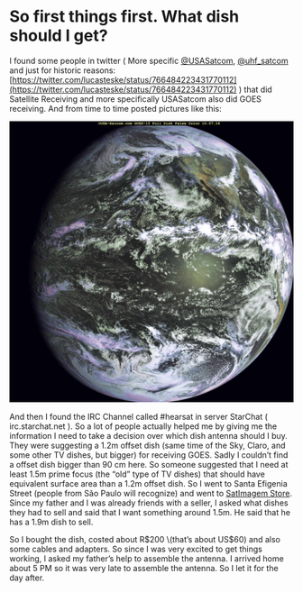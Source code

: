 # So first things first. What dish should I get?

I found some people in twitter \( More specific [@USASatcom](https://twitter.com/usa_satcom), [@uhf\_satcom](https://twitter.com/uhf_satcom) and just for historic reasons: [https://twitter.com/lucasteske/status/766484223431770112](https://twitter.com/lucasteske/status/766484223431770112) \) that did Satellite Receiving and more specifically USASatcom also did GOES receiving. And from time to time posted pictures like this:

![](/assets/CuNOecSXgAA2APq.jpg)

And then I found the IRC Channel called \#hearsat in server StarChat \( irc.starchat.net \). So a lot of people actually helped me by giving me the information I need to take a decision over which dish antenna should I buy. They were suggesting a 1.2m offset dish \(same time of the Sky, Claro, and some other TV dishes, but bigger\) for receiving GOES. Sadly I couldn’t find a offset dish bigger than 90 cm here. So someone suggested that I need at least 1.5m prime focus \(the “old” type of TV dishes\) that should have equivalent surface area than a 1.2m offset dish. So I went to Santa Efigenia Street \(people from São Paulo will recognize\) and went to [SatImagem Store](http://satimagem.com.br/). Since my father and I was already friends with a seller, I asked what dishes they had to sell and said that I want something around 1.5m. He said that he has a 1.9m dish to sell.

So I bought the dish, costed about R$200 \(that’s about US$60\) and also some cables and adapters.  So since I was very excited to get things working, I asked my father’s help to assemble the antenna. I arrived home about 5 PM so it was very late to assemble the antenna. So I let it for the day after.

